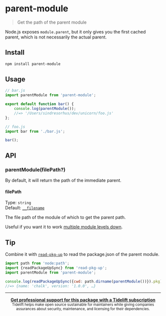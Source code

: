 # parent-module

> Get the path of the parent module

Node.js exposes `module.parent`, but it only gives you the first cached parent, which is not necessarily the actual parent.

## Install

```sh
npm install parent-module
```

## Usage

```js
// bar.js
import parentModule from 'parent-module';

export default function bar() {
	console.log(parentModule());
	//=> '/Users/sindresorhus/dev/unicorn/foo.js'
};
```

```js
// foo.js
import bar from './bar.js';

bar();
```

## API

### parentModule(filePath?)

By default, it will return the path of the immediate parent.

#### filePath

Type: `string`\
Default: [`__filename`](https://nodejs.org/api/globals.html#globals_filename)

The file path of the module of which to get the parent path.

Useful if you want it to work [multiple module levels down](fixtures/filepath).

## Tip

Combine it with [`read-pkg-up`](https://github.com/sindresorhus/read-pkg-up) to read the package.json of the parent module.

```js
import path from 'node:path';
import {readPackageUpSync} from 'read-pkg-up';
import parentModule from 'parent-module';

console.log(readPackageUpSync({cwd: path.dirname(parentModule())}).pkg);
//=> {name: 'chalk', version: '1.0.0', …}
```

---

<div align="center">
	<b>
		<a href="https://tidelift.com/subscription/pkg/npm-parent-module?utm_source=npm-parent-module&utm_medium=referral&utm_campaign=readme">Get professional support for this package with a Tidelift subscription</a>
	</b>
	<br>
	<sub>
		Tidelift helps make open source sustainable for maintainers while giving companies<br>assurances about security, maintenance, and licensing for their dependencies.
	</sub>
</div>
